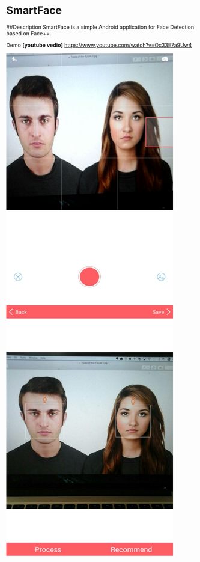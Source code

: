 # SmartFace

##Description
SmartFace is a simple Android application for Face Detection based on Face++.

Demo  __[youtube vedio]__ https://www.youtube.com/watch?v=Oc33E7a9Uw4


<img src="screenshot/2.jpeg" width="444px" height="667px" /> 

<img src="screenshot/1.jpeg" width="444px" height="667px" /> 

